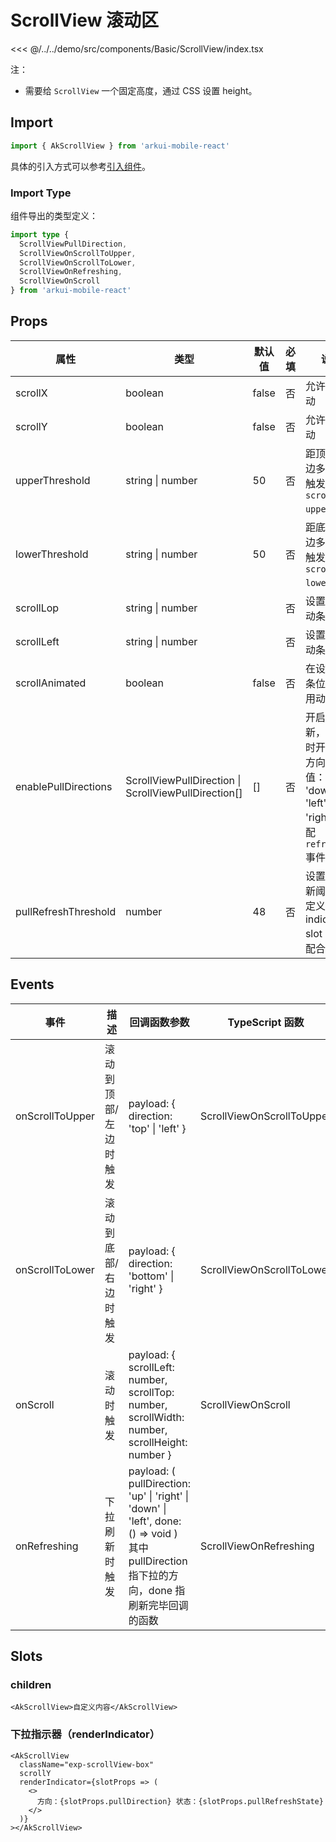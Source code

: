 # ScrollView 滚动区

<CodeDemo name="ScrollView">

<<< @/../../demo/src/components/Basic/ScrollView/index.tsx

</CodeDemo>

注：

- 需要给 `ScrollView` 一个固定高度，通过 CSS 设置 height。

## Import

```js
import { AkScrollView } from 'arkui-mobile-react'
```

具体的引入方式可以参考[引入组件](../guide/import.md)。

### Import Type

组件导出的类型定义：

```ts
import type {
  ScrollViewPullDirection,
  ScrollViewOnScrollToUpper,
  ScrollViewOnScrollToLower,
  ScrollViewOnRefreshing,
  ScrollViewOnScroll
} from 'arkui-mobile-react'
```

## Props

| 属性                 | 类型                                                 | 默认值 | 必填 | 说明                                                                                                  |
| -------------------- | ---------------------------------------------------- | ------ | ---- | ----------------------------------------------------------------------------------------------------- |
| scrollX              | boolean                                              | false  | 否   | 允许横向滚动                                                                                          |
| scrollY              | boolean                                              | false  | 否   | 允许纵向滚动                                                                                          |
| upperThreshold       | string \| number                                     | 50     | 否   | 距顶部/左边多远时，触发 `scroll-to-upper` 事件                                                        |
| lowerThreshold       | string \| number                                     | 50     | 否   | 距底部/右边多远时，触发 `scroll-to-lower` 事件                                                        |
| scrollLop            | string \| number                                     |        | 否   | 设置竖向滚动条位置                                                                                    |
| scrollLeft           | string \| number                                     |        | 否   | 设置横向滚动条位置                                                                                    |
| scrollAnimated       | boolean                                              | false  | 否   | 在设置滚动条位置时使用动画过渡                                                                        |
| enablePullDirections | ScrollViewPullDirection \| ScrollViewPullDirection[] | []     | 否   | 开启下拉刷新，可以同时开启多个方向，可选值：'up', 'down', 'left', 'right'，搭配 `refreshing` 事件使用 |
| pullRefreshThreshold | number                                               | 48     | 否   | 设置下拉刷新阈值，自定义 indicator slot 时可以配合修改                                                |

## Events

| 事件            | 描述                  | 回调函数参数                                                                                                                                 | TypeScript 函数           |
| --------------- | --------------------- | -------------------------------------------------------------------------------------------------------------------------------------------- | ------------------------- |
| onScrollToUpper | 滚动到顶部/左边时触发 | payload: { direction: 'top' \| 'left' }                                                                                                      | ScrollViewOnScrollToUpper |
| onScrollToLower | 滚动到底部/右边时触发 | payload: { direction: 'bottom' \| 'right' }                                                                                                  | ScrollViewOnScrollToLower |
| onScroll        | 滚动时触发            | payload: { scrollLeft: number, scrollTop: number, scrollWidth: number, scrollHeight: number }                                                | ScrollViewOnScroll        |
| onRefreshing    | 下拉刷新时触发        | payload: ( pullDirection: 'up' \| 'right' \| 'down' \| 'left', done: () => void ) 其中 pullDirection 指下拉的方向，done 指刷新完毕回调的函数 | ScrollViewOnRefreshing    |

## Slots

### children

```tsx
<AkScrollView>自定义内容</AkScrollView>
```

### 下拉指示器（renderIndicator）

```tsx
<AkScrollView
  className="exp-scrollView-box"
  scrollY
  renderIndicator={slotProps => (
    <>
      方向：{slotProps.pullDirection} 状态：{slotProps.pullRefreshState}
    </>
  )}
></AkScrollView>
```
